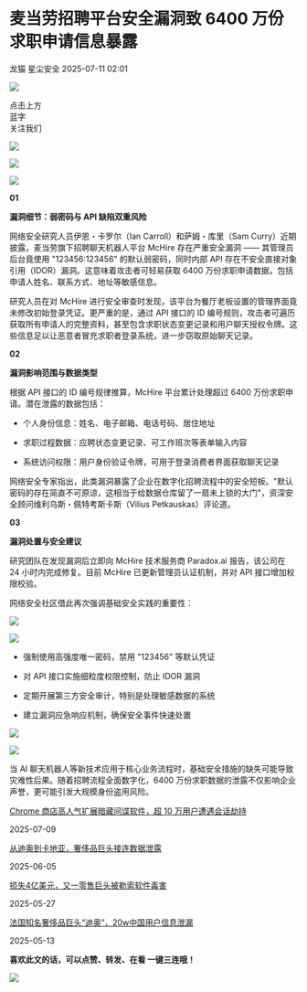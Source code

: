 #  麦当劳招聘平台安全漏洞致 6400 万份求职申请信息暴露  
龙猫  星尘安全   2025-07-11 02:01  
  
![](https://mmbiz.qpic.cn/sz_mmbiz_png/qTcIBaTRMWdjcGWCVUAKtpd05lBUJo0eJ4bg9ujlbhoFeMUcSBFia6tzfs0GPK3RRcLC8vysusEFvqicJ0VGicMtA/640 "")  
  
点击上方  
蓝字  
关注我们  
  
![](https://mmbiz.qpic.cn/mmbiz_png/ibV6vqVQpnKD9eLpCQAf69UFrxu8NdzsuFfBDKuKia0X9xJm2mFicP6xnfvpUSafPWB448zx1apYe9Tt76TgsJ12Q/640 "")  
  
  
![](https://mmbiz.qpic.cn/sz_mmbiz_png/JmssGpneVHK2aNAIsS7yQ1icFsQMnHqJhsY5gGWBhGwlDF4mVgbdT6WG0ialZ1GdFOYblVeBCAQzTQhYbBFS7Wog/640 "")  
  
  
![](https://mmbiz.qpic.cn/sz_mmbiz_png/jDxr6RVaB7s9xrBk7wDZemCrgWvDmXrpJBSw4Y9ic5o6qVGRtDA9NPhKYd0NxkbHKIRpsega3z4Ezwo2hb2H33w/640?wx_fmt=png&from=appmsg "")  
  
**01**  
  
**漏洞细节：弱密码与 API 缺陷双重风险**  
  
网络安全研究人员伊恩・卡罗尔（Ian Carroll）和萨姆・库里（Sam Curry）近期披露，麦当劳旗下招聘聊天机器人平台 McHire 存在严重安全漏洞 —— 其管理员后台竟使用 "123456:123456" 的默认弱密码，同时内部 API 存在不安全直接对象引用（IDOR）漏洞。这意味着攻击者可轻易获取 6400 万份求职申请数据，包括申请人姓名、联系方式、地址等敏感信息。  
  
研究人员在对 McHire 进行安全审查时发现，该平台为餐厅老板设置的管理界面竟未修改初始登录凭证。更严重的是，通过 API 接口的 ID 编号规则，攻击者可遍历获取所有申请人的完整资料，甚至包含求职状态变更记录和用户聊天授权令牌。这些信息足以让恶意者冒充求职者登录系统，进一步窃取原始聊天记录。  
  
**02**  
  
**漏洞影响范围与数据类型**  
  
根据 API 接口的 ID 编号规律推算，McHire 平台累计处理超过 6400 万份求职申请。潜在泄露的数据包括：  
- 个人身份信息：姓名、电子邮箱、电话号码、居住地址  
  
- 求职过程数据：应聘状态变更记录、可工作班次等表单输入内容  
  
- 系统访问权限：用户身份验证令牌，可用于登录消费者界面获取聊天记录  
  
网络安全专家指出，此类漏洞暴露了企业在数字化招聘流程中的安全短板。"默认密码的存在简直不可原谅，这相当于给数据仓库留了一扇未上锁的大门"，资深安全顾问维利乌斯・佩特考斯卡斯（Vilius Petkauskas）评论道。  
  
**03**  
  
**漏洞处置与安全建议**  
  
研究团队在发现漏洞后立即向 McHire 技术服务商 Paradox.ai 报告，该公司在 24 小时内完成修复。目前 McHire 已更新管理员认证机制，并对 API 接口增加权限校验。  
  
网络安全社区借此再次强调基础安全实践的重要性：  
  
  
![](https://mmbiz.qpic.cn/mmbiz_svg/uHwLXtyH4IXTars0DEAdy9nZcUtFcGrTy3nibexVh7BkBPMPp5nLfNgt67b5GWcgVibZsbUSHhKbtb6Eibh4vBoiaLfySz3fSygp/640 "")  
  
![](https://mmbiz.qpic.cn/mmbiz_svg/dx4Y70y9Xcs692v9TjnicxJEZft7mP8uWicBRPuXXzZg069MvuoD4NP9L3WJiaoqponicCib5DMjypusYpLvEsR5g11bPZsUtwfjB/640 "")  
  
  
  
  
  
- 强制使用高强度唯一密码，禁用 "123456" 等默认凭证  
  
- 对 API 接口实施细粒度权限控制，防止 IDOR 漏洞  
  
- 定期开展第三方安全审计，特别是处理敏感数据的系统  
  
- 建立漏洞应急响应机制，确保安全事件快速处置  
  
  
  
  
  
  
  
![](https://mmbiz.qpic.cn/mmbiz_svg/GPyw0pGicibl6FlfJiaNBkMPMFyFOibLIWIcnofJD9HFIEkZM5SEbOlmbksIpNdHnJna42D5LSLYtEA7cbicE6qBeJv0fJ8eeZjfM/640 "")  
  
![](https://mmbiz.qpic.cn/mmbiz_svg/ZqDaDiccbgkhBmJZvPXtaUAefuaoJCVTKXplxCtc9ibiav0toECE9GgicrEgxdtJOMFHDgLu3CN01gofEcWnI72wNtR2AicveephI/640 "")  
  
  
当 AI 聊天机器人等新技术应用于核心业务流程时，基础安全措施的缺失可能导致灾难性后果。随着招聘流程全面数字化，6400 万份求职数据的泄露不仅影响企业声誉，更可能引发大规模身份盗用风险。  
  
[Chrome 商店高人气扩展暗藏间谍软件，超 10 万用户遭遇会话劫持](https://mp.weixin.qq.com/s?__biz=Mzg3NTY0MjIwNg==&mid=2247486138&idx=1&sn=2dd48cb6aed7024966f5943306350045&scene=21#wechat_redirect)  
  
  
2025-07-09  
  
[](https://mp.weixin.qq.com/s?__biz=Mzg3NTY0MjIwNg==&mid=2247486138&idx=1&sn=2dd48cb6aed7024966f5943306350045&scene=21#wechat_redirect)  
  
  
[从迪奥到卡地亚，奢侈品巨头接连数据泄露](https://mp.weixin.qq.com/s?__biz=Mzg3NTY0MjIwNg==&mid=2247486075&idx=1&sn=c43dfd2161e139a7b2d35989e1195549&scene=21#wechat_redirect)  
  
  
2025-06-05  
  
[](https://mp.weixin.qq.com/s?__biz=Mzg3NTY0MjIwNg==&mid=2247486075&idx=1&sn=c43dfd2161e139a7b2d35989e1195549&scene=21#wechat_redirect)  
  
  
[损失4亿美元，又一零售巨头被勒索软件毒害](https://mp.weixin.qq.com/s?__biz=Mzg3NTY0MjIwNg==&mid=2247486061&idx=1&sn=23d31e28edbc6b370f8995cf8659decc&scene=21#wechat_redirect)  
  
  
2025-05-27  
  
[](https://mp.weixin.qq.com/s?__biz=Mzg3NTY0MjIwNg==&mid=2247486061&idx=1&sn=23d31e28edbc6b370f8995cf8659decc&scene=21#wechat_redirect)  
  
  
[法国知名奢侈品巨头“迪奥”，20w中国用户信息泄漏](https://mp.weixin.qq.com/s?__biz=Mzg3NTY0MjIwNg==&mid=2247486025&idx=1&sn=847b6abac6783d0534076aecc74fcb08&scene=21#wechat_redirect)  
  
  
2025-05-13  
  
[](https://mp.weixin.qq.com/s?__biz=Mzg3NTY0MjIwNg==&mid=2247486025&idx=1&sn=847b6abac6783d0534076aecc74fcb08&scene=21#wechat_redirect)  
  
  
**喜欢此文的话，可以点赞、转发、在看 一键三连哦！**  
  
![](https://mmbiz.qpic.cn/sz_mmbiz_png/jDxr6RVaB7vglcuxSMkmalibicmpOSAop2ebtW81WD17lIoywzweqOrtD2C7MiaU003Cdo8F8ZpWTqvY50VeDja9w/640?wx_fmt=png&from=appmsg "")  
  
  
  
